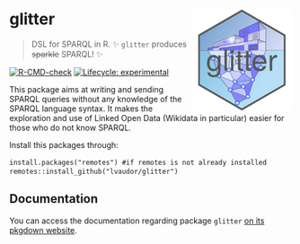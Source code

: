 # glitter <img src="man/figures/logo_small.png" align="right"/>

>  DSL for SPARQL in R. :sparkles: `glitter` produces ~~sparkle~~ SPARQL! :sparkles:

<!-- badges: start -->
[![R-CMD-check](https://github.com/lvaudor/glitter/actions/workflows/R-CMD-check.yaml/badge.svg)](https://github.com/lvaudor/glitter/actions/workflows/R-CMD-check.yaml)
[![Lifecycle: experimental](https://img.shields.io/badge/lifecycle-experimental-orange.svg)](https://lifecycle.r-lib.org/articles/stages.html#experimental)
<!-- badges: end -->

This package aims at writing and sending SPARQL queries without any knowledge of the SPARQL language syntax. It makes the exploration and use of Linked Open Data (Wikidata in particular) easier for those who do not know SPARQL.

Install this packages through:

```{r}
install.packages("remotes") #if remotes is not already installed
remotes::install_github("lvaudor/glitter")
```

## Documentation

You can access the documentation regarding package `glitter`  [on its pkgdown website](http://perso.ens-lyon.fr/lise.vaudor/Rpackages/glitter/).



